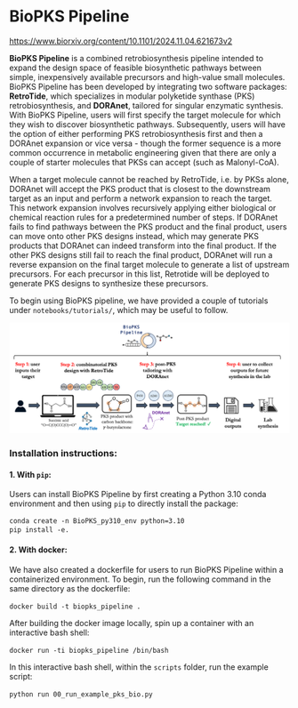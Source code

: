# BioPKS Pipeline

https://www.biorxiv.org/content/10.1101/2024.11.04.621673v2

**BioPKS Pipeline** is a combined retrobiosynthesis pipeline intended to expand the design space of feasible
biosynthetic pathways between simple, inexpensively available precursors and high-value small molecules. 
BioPKS Pipeline has been developed by integrating two software packages: **RetroTide**, which specializes in modular
polyketide synthase (PKS) retrobiosynthesis, and **DORAnet**, tailored for singular enzymatic synthesis. 
With BioPKS Pipeline, users will first specify the target molecule for which they wish to discover biosynthetic pathways.
Subsequently, users will have the option of either performing PKS retrobiosynthesis first and then a DORAnet expansion or 
vice versa - though the former sequence is a more common occurrence in metabolic engineering given that there are only a 
couple of starter molecules that PKSs can accept (such as Malonyl-CoA). 

When a target molecule cannot be reached by RetroTide, i.e. by PKSs alone, DORAnet will accept the PKS product that is 
closest to the downstream target as an input and perform a network expansion to reach the target. This network expansion involves 
recursively applying either biological or chemical reaction rules for a predetermined number of steps.
If DORAnet fails to find pathways between the PKS product and the final product, users can move onto other PKS designs
instead, which may generate PKS products that DORAnet can indeed transform into the final product. If the other PKS designs
still fail to reach the final product, DORAnet will run a reverse expansion on the final target molecule to generate a list of upstream precursors. 
For each precursor in this list, Retrotide will be deployed to generate PKS designs to synthesize these precursors.

To begin using BioPKS pipeline, we have provided a couple of tutorials under ```notebooks/tutorials/```, which may be useful to follow.

![biopks_pipeline_architecture](biopks_pipeline_fig.png)

### Installation instructions:

#### 1. With `pip`:

Users can install BioPKS Pipeline by first creating a Python 3.10 conda environment and then using `pip` to directly install the package:

```
conda create -n BioPKS_py310_env python=3.10
pip install -e.
```

#### 2. With docker:
We have also created a dockerfile for users to run BioPKS Pipeline within a containerized environment. To begin, run the following command in the same directory as the dockerfile:

`docker build -t biopks_pipeline .`

After building the docker image locally, spin up a container with an interactive bash shell:

`docker run -ti biopks_pipeline /bin/bash`

In this interactive bash shell, within the `scripts` folder, run the example script:

`python run 00_run_example_pks_bio.py`
